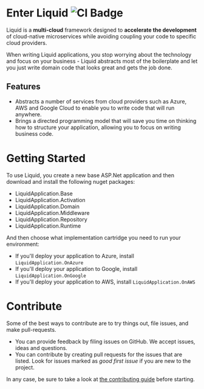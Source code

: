 # Enter Liquid ![CI Badge](https://github.com/Avanade/Liquid-Application-Framework/workflows/CI/badge.svg)
Liquid is a **multi-cloud** framework designed to **accelerate the development** of cloud-native microservices while avoiding coupling your code to specific cloud providers. 

When writing Liquid applications, you stop worrying about the technology and focus on your business - Liquid abstracts most of the boilerplate and let you just write domain code that looks great and gets the job done.

## Features

- Abstracts a number of services from cloud providers such as Azure, AWS and Google Cloud to enable you to write code that will run anywhere.
- Brings a directed programming model that will save you time on thinking how to structure your application, allowing you to focus on writing business code.

# Getting Started

To use Liquid, you create a new base ASP.Net application and then download and install the following nuget packages:

- LiquidApplication.Base
- LiquidApplication.Activation
- LiquidApplication.Domain
- LiquidApplication.Middleware
- LiquidApplication.Repository
- LiquidApplication.Runtime

And then choose what implementation cartridge you need to run your environment:

- If you'll deploy your application to Azure, install `LiquidApplication.OnAzure`
- If you'll deploy your application to Google, install `LiquidApplication.OnGoogle`
- If you'll deploy your application to AWS, install `LiquidApplication.OnAWS`

# Contribute
Some of the best ways to contribute are to try things out, file issues, and make pull-requests.

- You can provide feedback by filing issues on GitHub. We accept issues, ideas and questions. 
- You can contribute by creating pull requests for the issues that are listed. Look for issues marked as _good first issue_ if you are new to the project.

In any case, be sure to take a look at [the contributing guide](CONTRIBUTING.md) before starting.



